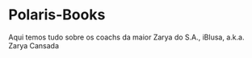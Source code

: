 # Polaris-Books
Aqui temos tudo sobre os coachs da maior Zarya do S.A., iBlusa, a.k.a. Zarya Cansada
